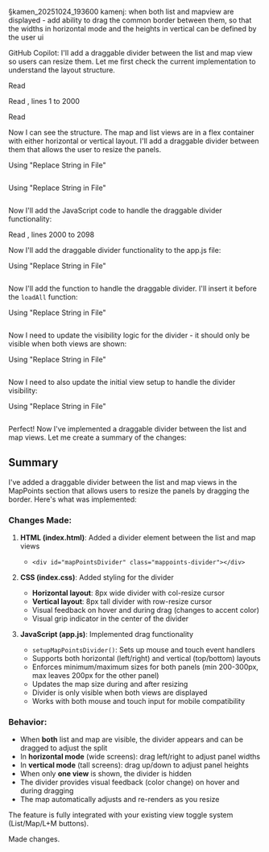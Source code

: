 §kamen_20251024_193600
kamenj: when both list and mapview are displayed - add ability to drag the common border between them, so that the widths in horizontal mode and the heights in vertical can be defined by the user ui

GitHub Copilot: I'll add a draggable divider between the list and map view so users can resize them. Let me first check the current implementation to understand the layout structure. 

Read [](file:///c%3A/my.desktop/projects/.mind.maps/main/software/dani/maps/tests/html/FindCoins/SimpleLoginSite/v4/index.html)

Read [](file:///c%3A/my.desktop/projects/.mind.maps/main/software/dani/maps/tests/html/FindCoins/SimpleLoginSite/v4/app.js#1-1), lines 1 to 2000

Read [](file:///c%3A/my.desktop/projects/.mind.maps/main/software/dani/maps/tests/html/FindCoins/SimpleLoginSite/v4/index.css)

Now I can see the structure. The map and list views are in a flex container with either horizontal or vertical layout. I'll add a draggable divider between them that allows the user to resize the panels. 

Using "Replace String in File"


```

```


Using "Replace String in File"


```

```
Now I'll add the JavaScript code to handle the draggable divider functionality: 

Read [](file:///c%3A/my.desktop/projects/.mind.maps/main/software/dani/maps/tests/html/FindCoins/SimpleLoginSite/v4/app.js#2000-2000), lines 2000 to 2098

Now I'll add the draggable divider functionality to the app.js file: 

Using "Replace String in File"


```

```
Now I'll add the function to handle the draggable divider. I'll insert it before the `loadAll` function: 

Using "Replace String in File"


```

```
Now I need to update the visibility logic for the divider - it should only be visible when both views are shown: 

Using "Replace String in File"


```

```
Now I need to also update the initial view setup to handle the divider visibility: 

Using "Replace String in File"


```

```
Perfect! Now I've implemented a draggable divider between the list and map views. Let me create a summary of the changes:

## Summary

I've added a draggable divider between the list and map views in the MapPoints section that allows users to resize the panels by dragging the border. Here's what was implemented:

### Changes Made:

1. **HTML (index.html)**: Added a divider element between the list and map views
   - `<div id="mapPointsDivider" class="mappoints-divider"></div>`

2. **CSS (index.css)**: Added styling for the divider
   - **Horizontal layout**: 8px wide divider with col-resize cursor
   - **Vertical layout**: 8px tall divider with row-resize cursor
   - Visual feedback on hover and during drag (changes to accent color)
   - Visual grip indicator in the center of the divider

3. **JavaScript (app.js)**: Implemented drag functionality
   - `setupMapPointsDivider()`: Sets up mouse and touch event handlers
   - Supports both horizontal (left/right) and vertical (top/bottom) layouts
   - Enforces minimum/maximum sizes for both panels (min 200-300px, max leaves 200px for the other panel)
   - Updates the map size during and after resizing
   - Divider is only visible when both views are displayed
   - Works with both mouse and touch input for mobile compatibility

### Behavior:
- When **both** list and map are visible, the divider appears and can be dragged to adjust the split
- In **horizontal mode** (wide screens): drag left/right to adjust panel widths
- In **vertical mode** (tall screens): drag up/down to adjust panel heights
- When only **one view** is shown, the divider is hidden
- The divider provides visual feedback (color change) on hover and during dragging
- The map automatically adjusts and re-renders as you resize

The feature is fully integrated with your existing view toggle system (List/Map/L+M buttons).

Made changes.
